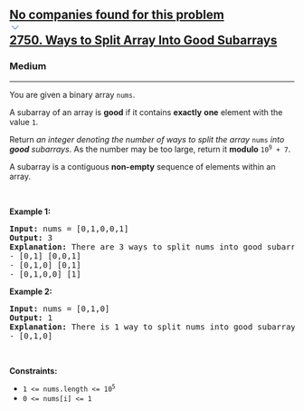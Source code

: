<h2><a href="https://leetcode.com/problems/ways-to-split-array-into-good-subarrays/"><div id="big-omega-company-tags"><div id="big-omega-topbar"><div class="companyTagsContainer" style="overflow-x: scroll; flex-wrap: nowrap;"><div class="companyTagsContainer--tag">No companies found for this problem</div></div><div class="companyTagsContainer--chevron"><div><svg version="1.1" id="icon" xmlns="http://www.w3.org/2000/svg" xmlns:xlink="http://www.w3.org/1999/xlink" x="0px" y="0px" viewBox="0 0 32 32" fill="#4087F1" xml:space="preserve" style="width: 20px;"><polygon points="16,22 6,12 7.4,10.6 16,19.2 24.6,10.6 26,12 "></polygon><rect id="_x3C_Transparent_Rectangle_x3E_" class="st0" fill="none" width="32" height="32"></rect></svg></div></div></div></div>2750. Ways to Split Array Into Good Subarrays</a></h2><h3>Medium</h3><hr><div><p>You are given a binary array <code>nums</code>.</p>

<p>A subarray of an array is <strong>good</strong> if it contains <strong>exactly</strong> <strong>one</strong> element with the value <code>1</code>.</p>

<p>Return <em>an integer denoting the number of ways to split the array </em><code>nums</code><em> into <strong>good</strong> subarrays</em>. As the number may be too large, return it <strong>modulo</strong> <code>10<sup>9</sup> + 7</code>.</p>

<p>A subarray is a contiguous <strong>non-empty</strong> sequence of elements within an array.</p>

<p>&nbsp;</p>
<p><strong class="example">Example 1:</strong></p>

<pre><strong>Input:</strong> nums = [0,1,0,0,1]
<strong>Output:</strong> 3
<strong>Explanation:</strong> There are 3 ways to split nums into good subarrays:
- [0,1] [0,0,1]
- [0,1,0] [0,1]
- [0,1,0,0] [1]
</pre>

<p><strong class="example">Example 2:</strong></p>

<pre><strong>Input:</strong> nums = [0,1,0]
<strong>Output:</strong> 1
<strong>Explanation:</strong> There is 1 way to split nums into good subarrays:
- [0,1,0]
</pre>

<p>&nbsp;</p>
<p><strong>Constraints:</strong></p>

<ul>
	<li><code>1 &lt;= nums.length &lt;= 10<sup>5</sup></code></li>
	<li><code>0 &lt;= nums[i] &lt;= 1</code></li>
</ul>
</div>